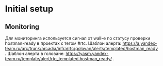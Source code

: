 # Initial setup

## Monitoring
Для мониторинга используется сигнал от wall-e по статусу проверки hostman-ready в проектах с тегом #rtc.
Шаблон алерта: https://a.yandex-team.ru/arc/trunk/arcadia/infra/rtc/golovan/alerts/templated/hostman_ready . 
Шаблон алерта в головане: https://yasm.yandex-team.ru/template/alert/rtc_templated.hostman_ready/ .
